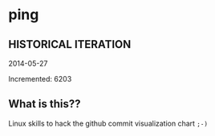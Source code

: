 # ping

## HISTORICAL ITERATION
2014-05-27

Incremented: 6203

## What is this?? 
Linux skills to hack the github commit visualization chart `;-)`
